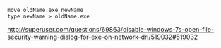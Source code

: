 ```cmd.exe
move oldName.exe newName
type newName > oldName.exe
```

http://superuser.com/questions/69863/disable-windows-7s-open-file-security-warning-dialog-for-exe-on-network-dri/519032#519032
